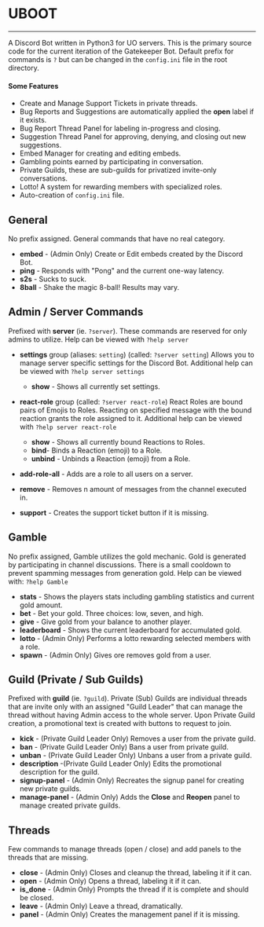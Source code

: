 # UBOOT

------------
A Discord Bot written in Python3 for UO servers. This is the primary source code for the current iteration of the
Gatekeeper Bot. Default prefix for commands is `?` but can be changed in the `config.ini` file in the root directory.

#### Some Features

- Create and Manage Support Tickets in private threads.
- Bug Reports and Suggestions are automatically applied the **open** label if it exists.
- Bug Report Thread Panel for labeling in-progress and closing.
- Suggestion Thread Panel for approving, denying, and closing out new suggestions.
- Embed Manager for creating and editing embeds.
- Gambling points earned by participating in conversation.
- Private Guilds, these are sub-guilds for privatized invite-only conversations.
- Lotto! A system for rewarding members with specialized roles.
- Auto-creation of `config.ini` file.

## General

No prefix assigned. General commands that have no real category.

- **embed** - (Admin Only) Create or Edit embeds created by the Discord Bot.
- **ping** - Responds with "Pong" and the current one-way latency.
- **s2s** - Sucks to suck.
- **8ball** - Shake the magic 8-ball! Results may vary.

## Admin / Server Commands

Prefixed with **server** (ie. `?server`). These commands are reserved for only admins to utilize. Help can be viewed
with `?help server`

- **settings** group (aliases: `setting`) (called: `?server setting`)
  Allows you to manage server specific settings for the Discord Bot.
  Additional help can be viewed with `?help server settings`
    - **show** - Shows all currently set settings.


- **react-role** group (called: `?server react-role`)
  React Roles are bound pairs of Emojis to Roles. Reacting on specified message with the bound reaction grants the role
  assigned to it.
  Additional help can be viewed with `?help server react-role`
    - **show** - Shows all currently bound Reactions to Roles.
    - **bind**- Binds a Reaction (emoji) to a Role.
    - **unbind** - Unbinds a Reaction (emoji) from a Role.


- **add-role-all** - Adds are a role to all users on a server.
- **remove** - Removes n amount of messages from the channel executed in.
- **support** - Creates the support ticket button if it is missing.

## Gamble

No prefix assigned, Gamble utilizes the gold mechanic. Gold is generated by participating in channel discussions. There
is a small cooldown to prevent spamming messages from generation gold. Help can be viewed with: `?help Gamble`

- **stats** - Shows the players stats including gambling statistics and current gold amount.
- **bet** - Bet your gold. Three choices: low, seven, and high.
- **give** - Give gold from your balance to another player.
- **leaderboard** - Shows the current leaderboard for accumulated gold.
- **lotto** - (Admin Only) Performs a lotto rewarding selected members with a role.
- **spawn** - (Admin Only) Gives ore removes gold from a user.

## Guild (Private / Sub Guilds)

Prefixed with **guild** (ie. `?guild`).
Private (Sub) Guilds are individual threads that are invite only with an assigned "Guild Leader" that can manage the
thread without having Admin access to the whole server. Upon Private Guild creation, a promotional text is created with
buttons to request to join.

- **kick** - (Private Guild Leader Only) Removes a user from the private guild.
- **ban** - (Private Guild Leader Only) Bans a user from private guild.
- **unban** - (Private Guild Leader Only) Unbans a user from a private guild.
- **description** -(Private Guild Leader Only) Edits the promotional description for the guild.
- **signup-panel** - (Admin Only) Recreates the signup panel for creating new private guilds.
- **manage-panel** - (Admin Only) Adds the **Close** and **Reopen** panel to manage created private guilds.

## Threads

Few commands to manage threads (open / close) and add panels to the threads that are missing.

- **close** - (Admin Only) Closes and cleanup the thread, labeling it if it can.
- **open** - (Admin Only) Opens a thread, labeling it if it can.
- **is_done** - (Admin Only) Prompts the thread if it is complete and should be closed.
- **leave** - (Admin Only) Leave a thread, dramatically.
- **panel** - (Admin Only) Creates the management panel if it is missing.
